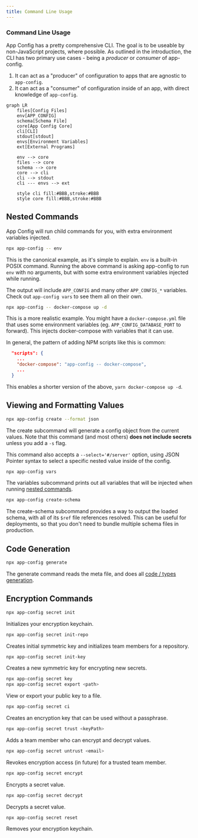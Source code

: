 ```yaml
---
title: Command Line Usage
---
```


### Command Line Usage

App Config has a pretty comprehensive CLI. The goal is to be useable by non-JavaScript
projects, where possible. As outlined in the introduction, the CLI has two primary use
cases - being a _producer_ or _consumer_ of app-config.

1. It can act as a "producer" of configuration to apps that are agnostic to `app-config`.
2. It can act as a "consumer" of configuration inside of an app, with direct knowledge of `app-config`.

```mermaid
graph LR
    files[Config Files]
    env[APP_CONFIG]
    schema[Schema File]
    core[App Config Core]
    cli[CLI]
    stdout[stdout]
    envs[Environment Variables]
    ext[External Programs]

    env --> core
    files --> core
    schema --> core
    core --> cli
    cli --> stdout
    cli --- envs --> ext

    style cli fill:#BBB,stroke:#BBB
    style core fill:#BBB,stroke:#BBB
```

## Nested Commands

App Config will run child commands for you, with extra environment variables injected.

```sh
npx app-config -- env
```

This is the canonical example, as it's simple to explain. `env` is a built-in POSIX command.
Running the above command is asking app-config to run `env` with no arguments, but with
some extra environment variables injected while running.

The output will include `APP_CONFIG` and many other `APP_CONFIG_*` variables. Check out
`app-config vars` to see them all on their own.

```sh
npx app-config -- docker-compose up -d
```

This is a more realistic example. You might have a `docker-compose.yml` file that uses some
environment variables (eg. `APP_CONFIG_DATABASE_PORT` to forward). This injects docker-compose
with variables that it can use.

In general, the pattern of adding NPM scripts like this is common:

```json
  "scripts": {
    ...
    "docker-compose": "app-config -- docker-compose",
    ...
  }
```

This enables a shorter version of the above, `yarn docker-compose up -d`.

## Viewing and Formatting Values

```sh
npx app-config create --format json
```

The create subcommand will generate a config object from the current values.
Note that this command (and most others) **does not include secrets** unless
you add a `-s` flag.

This command also accepts a `--select='#/server'` option, using JSON Pointer syntax
to select a specific nested value inside of the config.

```sh
npx app-config vars
```

The variables subcommand prints out all variables that will be injected when running
[nested commands](#nested-commands).

```sh
npx app-config create-schema
```

The create-schema subcommand provides a way to output the loaded schema, with all
of its `$ref` file references resolved. This can be useful for deployments, so
that you don't need to bundle multiple schema files in production.

## Code Generation

```sh
npx app-config generate
```

The generate command reads the meta file, and does all [code / types generation](./codegen.md).

## Encryption Commands

```sh
npx app-config secret init
```

Initializes your encryption keychain.

```sh
npx app-config secret init-repo
```

Creates initial symmetric key and initializes team members for a repository.

```sh
npx app-config secret init-key
```

Creates a new symmetric key for encrypting new secrets.

```sh
npx app-config secret key
npx app-config secret export <path>
```

View or export your public key to a file.

```sh
npx app-config secret ci
```

Creates an encryption key that can be used without a passphrase.

```sh
npx app-config secret trust <keyPath>
```

Adds a team member who can encrypt and decrypt values.

```sh
npx app-config secret untrust <email>
```

Revokes encryption access (in future) for a trusted team member.

```sh
npx app-config secret encrypt
```

Encrypts a secret value.

```sh
npx app-config secret decrypt
```

Decrypts a secret value.

```sh
npx app-config secret reset
```

Removes your encryption keychain.
